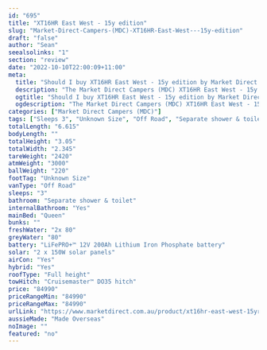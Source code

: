 ```yaml
---
id: "695"
title: "XT16HR East West - 15y edition"
slug: "Market-Direct-Campers-(MDC)-XT16HR-East-West---15y-edition"
draft: "false"
author: "Sean"
seealsolinks: "1"
section: "review"
date: "2022-10-10T22:00:09+11:00"
meta:
  title: "Should I buy XT16HR East West - 15y edition by Market Direct Campers (MDC)?"
  description: "The Market Direct Campers (MDC) XT16HR East West - 15y edition is classed as Off Road, and sleeps 3 people. It is Made Overseas and comes in at Unknown Size. It generally has Separate shower & toilet."
  ogtitle: "Should I buy XT16HR East West - 15y edition by Market Direct Campers (MDC)?"
  ogdescription: "The Market Direct Campers (MDC) XT16HR East West - 15y edition is classed as Off Road, and sleeps 3 people. It is Made Overseas and comes in at Unknown Size. It generally has Separate shower & toilet."
categories: ["Market Direct Campers (MDC)"]
tags: ["Sleeps 3", "Unknown Size", "Off Road", "Separate shower & toilet", "Full height", "80 - 100k", "Made Overseas"]
totalLength: "6.615"
bodyLength: ""
totalHeight: "3.05"
totalWidth: "2.345"
tareWeight: "2420"
atmWeight: "3000"
ballWeight: "220"
footTag: "Unknown Size"
vanType: "Off Road"
sleeps: "3"
bathroom: "Separate shower & toilet"
internalBathroom: "Yes"
mainBed: "Queen"
bunks: ""
freshWater: "2x 80"
greyWater: "80"
battery: "LiFePRO+™ 12V 200Ah Lithium Iron Phosphate battery"
solar: "2 x 150W solar panels"
airCon: "Yes"
hybrid: "Yes"
roofType: "Full height"
towHitch: "Cruisemaster™ DO35 hitch"
price: "84990"
priceRangeMin: "84990"
priceRangeMax: "84990"
urlLink: "https://www.marketdirect.com.au/product/xt16hr-east-west-15yr-edition/"
aussieMade: "Made Overseas"
noImage: ""
featured: "no"
---
```

